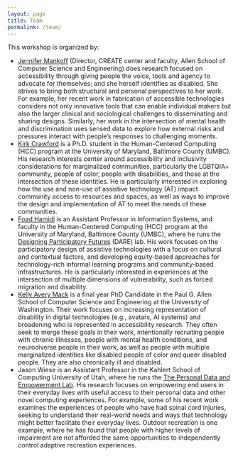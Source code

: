 ```yaml
---
layout: page
title: Team
permalink: /team/
---
```


This workshop is organized by:

- [Jennifer Mankoff](https://make4all.org/portfolio/jennifer-mankoff/) (Director, CREATE center and faculty, Allen School of Computer Science and Engineering) does research focused on accessibility through giving people the voice, tools and agency to advocate for themselves; and she herself identifies as disabled.  She strives to bring both structural and personal perspectives to her work. For example, her recent work in fabrication of accessible technologies considers not only innovative tools that can enable individual makers but also the larger clinical and sociological challenges to disseminating and sharing designs. Similarly,  her work in the intersection of mental health and discrimination uses sensed data to explore how external risks and pressures interact with people’s responses to challenging moments.
- [Kirk Crawford](http://bit.ly/3DSTvIN) is a Ph.D. student in the Human-Centered Computing (HCC) program at the University of Maryland, Baltimore County (UMBC). His research interests center around accessibility and inclusivity considerations for marginalized communities, particularly the LGBTQIA+ community, people of color, people with disabilities, and those at the intersection of these identities. He is particularly interested in exploring how the use and non-use of assistive technology (AT) impact community access to resources and spaces, as well as ways to improve the design and implementation of AT to meet the needs of these communities.
- [Foad Hamidi](http://www.foadhamidi.info/) is an Assistant Professor in Information Systems, and faculty in the Human-Centered Computing
(HCC) program at the University of Maryland, Baltimore County (UMBC), where he runs the [Designing Participatory Futures](https://www.participatoryfutures.com/) (DARE) lab. His work focuses on the participatory design of
assistive technologies with a focus on cultural and contextual factors, and developing equity-based approaches for technology-rich
informal learning programs and community-based infrastructures. He is particularly interested in experiences at the intersection
of multiple dimensions of vulnerability, such as forced migration and disability.
- [Kelly Avery Mack](https://kmack3.github.io/) is a final year PhD Candidate in the Paul G. Allen School of Computer Science and Engineering at the University of Washington. Their work focuses on increasing representation of disability in digital technologies (e.g., avatars, AI systems) and broadening who is represented in accessibility research. They often seek to merge these goals in their work, intentionally recruiting people with chronic illnesses, people with mental health conditions, and neurodiverse people in their work, as well as people with multiple marginalized identities like disabled people of color and queer disabled people. They are also chronically ill and disabled.
- Jason Wiese is an Assistant Professor in the 
Kahlert School of Computing 
University of Utah, where he runs the [The Personal Data and Empowerment Lab](https://pedel.cs.utah.edu/). His research focuses on empowering end users in their everyday lives with useful access to their personal data and other novel computing experiences. For example, some of his recent work examines the experiences of people who have had spinal cord injuries, seeking to understand their real-world needs and ways that technology might better facilitate their everyday lives. Outdoor recreation is one example, where he has found that people with higher levels of impairment are not afforded the same opportunities to independently control adaptive recreation experiences.

